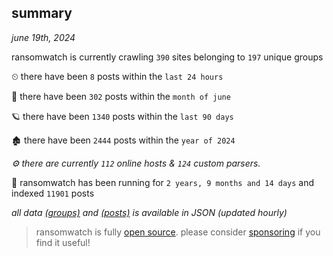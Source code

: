 
## summary
_june 19th, 2024_

ransomwatch is currently crawling `390` sites belonging to `197` unique groups

⏲ there have been `8` posts within the `last 24 hours`

🦈 there have been `302` posts within the `month of june`

🪐 there have been `1340` posts within the `last 90 days`

🏚 there have been `2444` posts within the `year of 2024`

_⚙️ there are currently `112` online hosts & `124` custom parsers._

🦕 ransomwatch has been running for `2 years, 9 months and 14 days` and indexed `11901` posts

_all data  [(groups)](http://ransomwhat.telemetry.ltd/groups) and [(posts)](http://ransomwhat.telemetry.ltd/posts) is available in JSON (updated hourly)_

> ransomwatch is fully [open source](https://github.com/joshhighet/ransomwatch#ransomwatch--). please consider [sponsoring](https://github.com/sponsors/joshhighet) if you find it useful!
